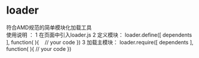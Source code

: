 # loader
符合AMD规范的简单模块化加载工具  
使用说明 ： 
1 在页面中引入loader.js
2 定义模块：
loader.define([ dependents ], function(  ){
    // your code
})
3 加载主模块：
loader.require([ dependents ], function(  ){
    // your code
})
